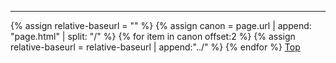 ---
{% assign relative-baseurl = "" %}
{% assign canon = page.url | append: "page.html" | split: "/" %}
{% for item in canon offset:2 %}
  {% assign relative-baseurl = relative-baseurl | append:"../" %}
{% endfor %}
[Top](#)

